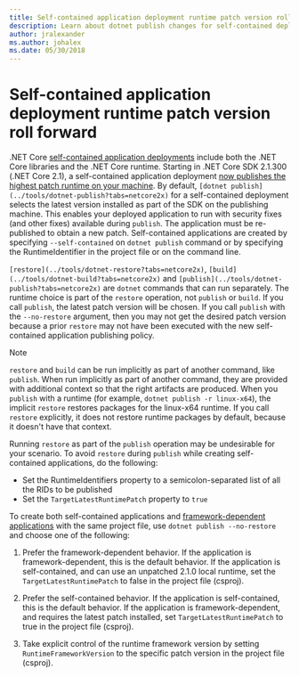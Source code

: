 ```yaml
---
title: Self-contained application deployment runtime patch version roll forward
description: Learn about dotnet publish changes for self-contained deployments.
author: jralexander
ms.author: johalex
ms.date: 05/30/2018
---
```

# Self-contained application deployment runtime patch version roll forward

.NET Core [self-contained application deployments](index.md) include both the .NET Core libraries and the .NET Core runtime. Starting in .NET Core SDK 2.1.300 (.NET Core 2.1), a self-contained application deployment [now publishes the highest patch runtime on your machine](https://github.com/dotnet/designs/pull/36). By default, `[dotnet publish](../tools/dotnet-publish?tabs=netcore2x)` for a self-contained deployment selects the latest version installed as part of the SDK on the publishing machine. This enables your deployed application to run with security fixes (and other fixes) available during `publish`. The application must be re-published to obtain a new patch. Self-contained applications are created by specifying `--self-contained` on `dotnet publish` command or by specifying the RuntimeIdentifier in the project file or on the command line.

`[restore](../tools/dotnet-restore?tabs=netcore2x)`, `[build](../tools/dotnet-build?tabs=netcore2x)` and `[publish](../tools/dotnet-publish?tabs=netcore2x)` are `dotnet` commands that can run separately. The runtime choice is part of the `restore` operation, not `publish` or `build`. If you call `publish`, the latest patch version will be chosen. If you call `publish` with the `--no-restore` argument, then you may not get the desired patch version because a prior `restore` may not have been executed with the new self-contained application publishing policy.

> [!NOTE]
> `restore` and `build` can be run implicitly as part of another command, like `publish`. When run implicitly as part of another command, they are provided with additional context so that the right artifacts are produced. When you `publish` with a runtime (for example, `dotnet publish -r linux-x64`), the implicit `restore` restores packages for the linux-x64 runtime. If you call `restore` explicitly, it does not restore runtime packages by default, because it doesn't have that context.

Running `restore` as part of the `publish` operation may be undesirable for your scenario. To avoid `restore` during `publish` while creating self-contained applications, do the following:

* Set the RuntimeIdentifiers property to a semicolon-separated list of all the RIDs to be published
* Set the `TargetLatestRuntimePatch` property to `true`

To create both self-contained applications and [framework-dependent applications](index.md) with the same project file, use `dotnet publish --no-restore` and choose one of the following:

1. Prefer the framework-dependent behavior. If the application is framework-dependent, this is the default behavior. If the application is self-contained, and can use an unpatched 2.1.0 local runtime, set the `TargetLatestRuntimePatch` to false in the project file (csproj).

2. Prefer the self-contained behavior. If the application is self-contained, this is the default behavior. If the application is framework-dependent, and requires the latest patch installed, set `TargetLatestRuntimePatch` to true in the project file (csproj).

3. Take explicit control of the runtime framework version by setting `RuntimeFrameworkVersion` to the specific patch version in the project file (csproj).